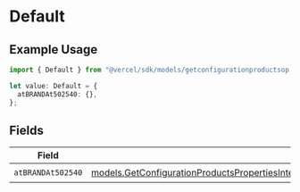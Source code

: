 # Default

## Example Usage

```typescript
import { Default } from "@vercel/sdk/models/getconfigurationproductsop.js";

let value: Default = {
  atBRANDAt502540: {},
};
```

## Fields

| Field                                                                                                                                                                                                                                                                      | Type                                                                                                                                                                                                                                                                       | Required                                                                                                                                                                                                                                                                   | Description                                                                                                                                                                                                                                                                |
| -------------------------------------------------------------------------------------------------------------------------------------------------------------------------------------------------------------------------------------------------------------------------- | -------------------------------------------------------------------------------------------------------------------------------------------------------------------------------------------------------------------------------------------------------------------------- | -------------------------------------------------------------------------------------------------------------------------------------------------------------------------------------------------------------------------------------------------------------------------- | -------------------------------------------------------------------------------------------------------------------------------------------------------------------------------------------------------------------------------------------------------------------------- |
| `atBRANDAt502540`                                                                                                                                                                                                                                                          | [models.GetConfigurationProductsPropertiesIntegrationsResponse200ApplicationJSONResponseBodyProductsMetadataSchemaAtBRANDAt502540](../models/getconfigurationproductspropertiesintegrationsresponse200applicationjsonresponsebodyproductsmetadataschemaatbrandat502540.md) | :heavy_check_mark:                                                                                                                                                                                                                                                         | N/A                                                                                                                                                                                                                                                                        |